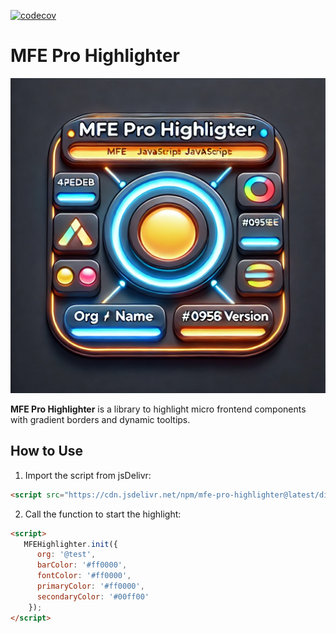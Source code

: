 [![codecov](https://codecov.io/gh/mfe-pro/highlighter/branch/main/graph/badge.svg?token=IBB6PC8S7C)](https://codecov.io/gh/mfe-pro/highlighter)

# MFE Pro Highlighter

![MFE Pro Highlighter](./logo.png)

**MFE Pro Highlighter** is a library to highlight micro frontend components with gradient borders and dynamic tooltips.

## How to Use

1. Import the script from jsDelivr:

```html
<script src="https://cdn.jsdelivr.net/npm/mfe-pro-highlighter@latest/dist/highlighter.min.js"></script>
```

2. Call the function to start the highlight:

```html
<script>
   MFEHighlighter.init({
      org: '@test',
      barColor: '#ff0000',
      fontColor: '#ff0000',
      primaryColor: '#ff0000',
      secondaryColor: '#00ff00'
    });
</script>
```